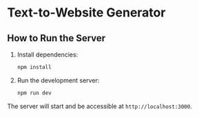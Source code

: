 # Text-to-Website Generator

## How to Run the Server

1. Install dependencies:

    ```bash
    npm install
    ```

2. Run the development server:

    ```bash
    npm run dev
    ```

The server will start and be accessible at `http://localhost:3000`.

